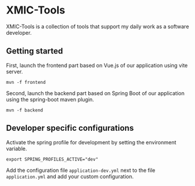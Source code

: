 # XMIC-Tools

XMIC-Tools is a collection of tools that support my daily work as a software 
developer.

## Getting started

First, launch the frontend part based on Vue.js of our application using vite 
server.

```shell script
mvn -f frontend
```

Second, launch the backend part based on Spring Boot of our application using 
the spring-boot maven plugin.

```shell script
mvn -f backend
```

## Developer specific configurations

Activate the spring profile for development by setting the environment 
variable.

    export SPRING_PROFILES_ACTIVE="dev"

Add the configuration file `application-dev.yml` next to the file 
`application.yml` and add your custom configuration.